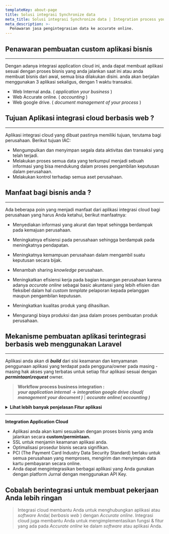 ```yaml
---
templateKey: about-page
title: Solusi integrasi Synchronize data
meta_title: Solusi integrasi Synchronize data | Integration process your business
meta_description: >-
  Penawaran jasa pengintegrasian data ke accurate online.
---
```

## Penawaran pembuatan custom aplikasi bisnis
<hr>

Dengan adanya integrasi application cloud ini, 
anda dapat membuat aplikasi sesuai dengan proses bisnis yang anda jalankan saat ini
atau anda membuat bisnis dari awal, semua bisa dilakukan disini. anda akan berjalan menggunakan 3 aplikasi sekaligus, dengan 1 waktu transaksi.
  * Web Internal anda. ( _application your business_ )
  * Web Accurate online. ( _accounting_ )
  * Web google drive. ( _document management of your process_ )

## Tujuan Aplikasi integrasi cloud berbasis web ?
<hr>
  Aplikasi integrasi cloud yang dibuat pastinya memiliki tujuan, terutama bagi perusahaan. Berikut tujuan IAC:

  * Mengumpulkan dan menyimpan segala data aktivitas dan transaksi yang telah terjadi.
  * Melakukan proses semua data yang terkumpul menjadi sebuah informasi yang bisa mendukung dalam proses pengambilan keputusan dalam perusahaan.
  * Melakukan kontrol terhadap semua aset perusahaan.

## Manfaat bagi bisnis anda ?
<hr>
Ada beberapa poin yang menjadi manfaat dari aplikasi integrasi cloud bagi perusahaan yang harus Anda ketahui, berikut manfaatnya:

  * Menyediakan informasi yang akurat dan tepat sehingga berdampak pada kemajuan perusahaan.

  * Meningkatnya efisiensi pada perusahaan sehingga berdampak pada meningkatnya pendapatan.

  * Meningkatnya kemampuan perusahaan dalam mengambil suatu keputusan secara bijak.

  * Menambah sharing _knowledge_ perusahaan.

  * Meningkatkan efisiensi kerja pada bagian keuangan perusahaan karena adanya _accurate online_ sebagai basic akuntansi yang lebih efisien dan fleksibel dalam hal _custom template_ pelaporan kepada pelanggan maupun pengambilan keputusan.

  * Meningkatkan kualitas produk yang dihasilkan.

  * Mengurangi biaya produksi dan jasa dalam proses pembuatan produk perusahaan.

## Mekanisme pembuatan aplikasi terintegrasi berbasis web menggunakan Laravel
<hr>

Aplikasi anda akan di **_build_** dari sisi keamanan dan kenyamanan penggunaan aplikasi yang terdapat pada pengguna/owner
pada masing - masing hak akses yang terbatas untuk setiap fitur aplikasi sesuai dengan **_permintaan\request_** owner. <br />

  > **Workflow process business integration :** <br>
  > *_**your application internal**_* **&rarr;** *_**integration google drive cloud( management your document )**_* | *_**accurate online( accounting )**_*
  
<details><summary><b>Lihat lebih banyak penjelasan Fitur aplikasi</b></summary>

  1. **Google Drive API integration** ( _management file your business_ ):

      > penyimpanan tidak terbatas sehingga Anda akan selalu memiliki ruang yang cukup untuk menyimpan semua file Anda. Dengan administrasi terpusat, pencegahan kehilangan data, serta Vault untuk Drive, Anda dapat mengelola pengguna dan berbagi file secara mudah untuk memenuhi keperluan kepatuhan data. Data/file aplikasi anda akan dikelola di *_**google drive**_*.

  2. **Accurate Online** ( _accounting berbasis web_ )

      > Dari memudahkan pencatatan transaksi hingga menghasilkan laporan keuangandalam waktu singkat.

  3. **Authentication/OAuth security**

      > Sebagai "penengah" antara sebuah aplikasi dengan aplikasi lain untuk mempermudah proses integrasi antara aplikasi-aplikasi tersebut. Dalam konteks Laravel, Middleware merupakan sebuah Class khusus yang berperan sebagai "penengah" antara request yang masuk dengan Controller yang dituju. Secara umum, prinsip kerja Middleware adalah mencegat request yang masuk untuk kemudian diproses terlebih dahulu sebelum diberikan kepada Controller yang dituju atau diarahkan ke Controller yang lain. Dengan menggunakan fitur ini, kita dapat membuat komponen yang reusable untuk melakukan pekerjaan-pekerjaan tersebut.

</details>

<hr>

**Integration Application Cloud**

* Aplikasi anda akan kami sesuaikan dengan proses bisnis yang anda jalankan secara **custom/permintaan.**
* SSL untuk menjamin keamanan aplikasi anda.
* Optimalisasi prosedur bisnis secara signifikan.
* PCI (The Payment Card Industry Data Security Standard) berlaku untuk semua perusahaan yang memproses, mengirim dan menyimpan data kartu           pembayaran secara online.
* Anda dapat mengintegrasikan berbagai aplikasi yang Anda gunakan dengan platform Jurnal dengan menggunakan API Key.

## Cobalah berintegrasi untuk membuat pekerjaan Anda lebih ringan

  > Integrasi cloud membantu Anda untuk menghubungkan aplikasi atau _software_ Anda( _berbasis web_ ) dengan _Accurate online_. Integrasi cloud juga membantu Anda untuk mengimplementasikan fungsi & fitur yang ada pada _Accurate online_ ke dalam _software_ atau aplikasi Anda.
